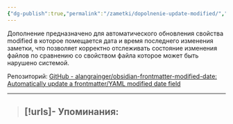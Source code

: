 ```yaml
---
{"dg-publish":true,"permalink":"/zametki/dopolnenie-update-modified/","created":"2024-07-13 14:36"}
---
```


Дополнение предназначено для автоматического обновления свойства modified в которое помещается дата и время последнего изменения заметки, что позволяет корректно отслеживать состояние изменения файлов по сравнению со свойством файла которое может быть нарушено системой.

Репозиторий: [GitHub - alangrainger/obsidian-frontmatter-modified-date: Automatically update a frontmatter/YAML modified date field](https://github.com/alangrainger/obsidian-frontmatter-modified-date)

---
> [!urls]- Упоминания:
> - 